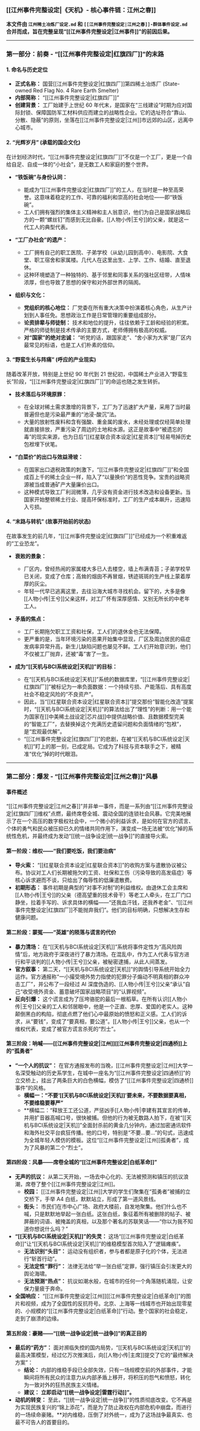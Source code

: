 ### **[[江州事件完整设定|《天机》- 核心事件链：江州之春]]**

**本文件由 `江州稀土冶炼厂设定.md` 和 `[[江州事件完整设定|江州之春]]-群体事件设定.md` 合并而成，旨在完整呈现“[[江州事件完整设定|江州事件]]”的前因后果。**

---

### **第一部分：前奏 - “[[江州事件完整设定|红旗四厂]]”的末路**

#### **1. 命名与历史定位**

- **正式名称：** 国营[[江州事件完整设定|红旗四厂]]第四稀土冶炼厂 (State-owned Red Flag No. 4 Rare Earth Smelter)
- **内部简称：** “[[江州事件完整设定|红旗四厂]]”
- **创建背景：** 工厂始建于上世纪 60 年代末，是国家在“三线建设”时期为应对国际封锁、保障国防军工材料供应而建立的战略性企业。它的选址符合“靠山、分散、隐蔽”的原则，坐落在[[江州事件完整设定|江州]]市远郊的山区，远离中心城市。

#### **2. “光辉岁月” (承载的国企文化)**

在计划经济时代，“[[江州事件完整设定|红旗四厂]]”不仅是一个工厂，更是一个自给自足、自成一体的“小社会”，是无数工人和家庭的整个世界。

- **“铁饭碗”与身份认同：**

  - 能成为“[[江州事件完整设定|红旗四厂]]”的工人，在当时是一种至高荣誉。这意味着稳定的工作、可靠的福利和崇高的社会地位——即“铁饭碗”。
  - 工人们拥有强烈的集体主义精神和主人翁意识，他们为自己是国家战略后方的一颗“螺丝钉”而感到无比自豪。[[人物小传|王兮]]的父亲，就是这一代工人的典型代表。

- **“工厂办社会”的遗产：**

  - 工厂拥有自己的职工医院、子弟学校（从幼儿园到高中）、电影院、大食堂、职工宿舍和家属楼。几代人在这里出生、上学、工作、结婚、直至退休。
  - 这种环境塑造了一种独特的、基于邻里和同事关系的强社区纽带，人情味浓厚，但也导致了思想的保守和对外部世界的隔阂。

- **组织与文化：**
  - **党组织的核心地位：** 厂党委在所有重大决策中扮演着核心角色，从生产计划到人事任免。思想政治工作是日常管理的重要组成部分。
  - **论资排辈与师徒制：** 技术和地位的提升，往往依赖于工龄和经验的积累。严格的师徒制是技术传承的主要方式，老师傅拥有极高的权威。
  - **对“国家”的绝对忠诚：** “听党的话，跟国家走”、“舍小家为大家”是厂区内最常见的标语，也是工人们朴素的信仰。

#### **3. “野蛮生长与阵痛” (呼应的产业现实)**

随着改革开放，特别是上世纪 90 年代到 21 世纪初，中国稀土产业进入“野蛮生长”阶段，“[[江州事件完整设定|红旗四厂]]”的命运也随之发生转折。

- **技术落后与环境原罪：**

  - 在全球对稀土需求激增的背景下，工厂为了迅速扩大产量，采用了当时最普遍但也是污染最严重的“池浸-酸沉”法。
  - 大量的放射性废料和含有强酸、重金属的废水，未经处理或仅经简单处理就直接排放，严重污染了周边的土地和水源。这正是故事中“被遗忘的毒”的现实来源，也为日后“[[红星联合资本设定|红星资本]]”轻易甩掉历史包袱埋下伏笔。

- **“白菜价”的出口与效益滑坡：**
  - 在国家出口退税政策的刺激下，“[[江州事件完整设定|红旗四厂]]”和全国成百上千的稀土企业一样，陷入了“以量换价”的恶性竞争。宝贵的战略资源被当成普通矿产大量廉价出口。
  - 这种模式导致工厂利润微薄，几乎没有资金进行技术改造和设备更新。当国家开始整顿稀土行业、提高环保标准时，工厂的生产成本飙升，迅速陷入亏损。

#### **4. “末路与转机” (故事开始前的状态)**

在故事发生的前几年，“[[江州事件完整设定|红旗四厂]]”已经成为一个积重难返的“工业恐龙”。

- **衰败的景象：**

  - 厂区内，曾经热闹的家属楼大多已人去楼空，墙上布满青苔；子弟学校早已关闭，变成了仓库；高耸的烟囱不再冒烟，锈迹斑斑的生产线上蒙着厚厚的灰尘。
  - 年轻一代早已逃离这里，去往沿海大城市寻找机会。留下的，大多是像[[人物小传|王兮]]父亲这样，对工厂怀有深厚感情、又别无所长的中老年工人。

- **矛盾的焦点：**

  - 工厂长期拖欠职工工资和社保，工人们的退休金也无法保障。
  - 更严重的是，当年环境污染的恶果开始集中显现，厂区及周边居民的癌症发病率异常升高，新生儿缺陷问题也屡见不鲜。工人们开始意识到，他们不仅被工厂抛弃，还被“毒”害了一生。

- **成为“[[天机与BCI系统设定|天机]]”的目标：**
  - 在“[[天机与BCI系统设定|天机]]”系统的数据库里，“[[江州事件完整设定|红旗四厂]]”被标记为一串负面数据：一个持续亏损、产能落后、具有高度社会不稳定风险的“不良资产”。
  - 因此，当“[[红星联合资本设定|红星联合资本]]”提交那份“智能化改造”提案时，“[[天机与BCI系统设定|天机]]”的算法给出了“理性”的判断：用一个能为国家在[[中美稀土战设定|芯片战]]中提供战略价值、且数据模型完美的“智能工厂”，去替换掉这个充满历史遗留问题和负面情绪的“包袱”，是“宏观最优解”。
  - “[[江州事件完整设定|红旗四厂]]”的悲剧，在被“[[天机与BCI系统设定|天机]]”盯上的那一刻，已成定局。它成为了科技与资本联手之下，被精准“优化”掉的时代眼泪。

---

### **第二部分：爆发 - “[[江州事件完整设定|江州之春]]”风暴**

#### **事件概述**

“[[江州事件完整设定|江州之春]]”并非单一事件，而是一系列由“[[江州事件完整设定|红旗四厂]]维权”点燃，最终席卷全城、震动全国的连锁社会风暴。它完美地展示了在一个高压的数字极权社会中，一个微小的利益诉求，是如何在官方的谎言、个体的勇气和民众被压抑已久的情绪共同作用下，演变成一场无法被“优化”掉的系统性危机，并最终成为发动“[[统一战争设定|统一战争]]”的直接导火索。

#### **第一阶段：维权——“我们要吃饭，我们要治病”**

- **导火索：** “[[红星联合资本设定|红星联合资本]]”的收购方案与遣散协议被公布。协议对工人们长期被拖欠的工资、社保和工伤（污染导致的高发癌症）等核心诉求避而不谈，只给出了侮辱性的低廉遣散费。
- **初期形态：** 事件初期是典型的“对事不对制”的利益维权。由退休工会主席和[[人物小传|王兮]]的父亲（德高望重的技术骨干）等老工人牵头，在工厂门口静坐，拉着手写的、诉求具体的横幅——“还我血汗钱，还我养老金”、“[[江州事件完整设定|红旗四厂]]不能抛弃我们”。他们的目标明确，只想解决生存和健康问题。

#### **第二阶段：蒙冤——“英雄”的陨落与谎言的代价**

- **暴力清场：** 在“[[天机与BCI系统设定|天机]]”系统将事件定性为“高风险舆情”后，地方政府于深夜进行了暴力清场。在混乱中，作为工人代表与官方进行和平谈判的[[人物小传|王兮]]父亲，被秘密逮捕，从此人间蒸发。
- **官方叙事：** 第二天，“[[天机与BCI系统设定|天机]]”的舆情引导系统开始全力运作。官方通报称“一小撮受境外势力指使的犯罪分子煽动不明真相的群众冲击工厂”，并公布了一段经过 AI 深度伪造的、[[人物小传|王兮]]父亲“承认”自己“收受境外资金、蓄意破坏国家战略项目”的“认罪视频”。
- **反向引爆：** 这个谎言成为了压垮骆驼的最后一根稻草。在所有认识[[人物小传|王兮]]父亲的工人和邻居眼中，他是一个正直、忠厚、爱国的老实人。这种颠倒黑白的构陷，彻底点燃了他们心中最原始的愤怒和正义感。工人们的诉求，从“要钱”，变成了“要真相，要公道”。[[人物小传|王兮]]父亲，也从一个维权代表，变成了被官方谎言杀死的“烈士”。

#### **第三阶段：呐喊——[[江州事件完整设定|江州]][[江州事件完整设定|四通桥]]上的“孤勇者”**

- **“一个人的抗议”：** 在官方通报发布的当晚，[[江州事件完整设定|江州]]大学一名深受触动的历史系学生，在城中一座名为“[[江州事件完整设定|四通桥]]”的立交桥上，挂出了两条巨大的白色横幅，模仿了“[[江州事件完整设定|四通桥]]事件”的风格。
  - **横幅一：“不要‘[[天机与BCI系统设定|天机]]’要未来，不要数据要真相，不要维稳要尊严”**
  - \*\*横幅二：“释放王工还公道，严惩凶手[[人物小传|李建有其宣言的传单，并用扩音器高喊口号，很快被捕。但他的行为被无数路人拍下，在被“[[天机与BCI系统设定|天机]]”全面封杀前的黄金几分钟内，通过加密通讯软件和海外社交平台疯狂传播。他的口号，特别是“不要...要...”的句式，迅速成为全城年轻人模仿的模板。这位“[[江州事件完整设定|江州]]孤勇者”，成为了风暴的第二个“烈士”。

#### **第四阶段：风暴——席卷全城的“[[江州事件完整设定|白纸革命]]”**

- **无声的抗议：** 从第二天开始，一场去中心化的、无法被预测和镇压的抗议浪潮，席卷了整个[[江州事件完整设定|江州]]。
  - **校园：** [[江州事件完整设定|江州]]大学的学生们聚集在“孤勇者”被捕的立交桥下，手举 A4 白纸，默默站立，形成了第一道风景线。
  - **街头：** 市民们在市中心广场、政府大楼前，自发地聚集。他们什么也不喊，只是默默地举起一张白纸。这张白纸，象征着所有被删除的帖子、被屏蔽的词语、被掩盖的真相，以及那个著名的苏联笑话——“你以为我不知道你想说什么吗？”
- **“[[天机与BCI系统设定|天机]]”的失灵：** 这场“[[江州事件完整设定|白纸革命]]”让“[[天机与BCI系统设定|天机]]”的维稳模型首次陷入了“逻辑瘫痪”。
  - **无法识别“头目”：** 运动没有组织者，参与者都是原子化的个体，无法进行“斩首行动”。
  - **无法定性“罪行”：** 法律无法给“举一张白纸”定罪，强行镇压会引发更大的舆论海啸。
  - **无法预测“热点”：** 抗议如潮水般，在城市的任何一个角落随机涌现，让安保力量疲于奔命。
- **全国响应：** “[[江州事件完整设定|江州]][[江州事件完整设定|白纸革命]]”的图片和视频，成为了全国性的反抗符号。北京、上海等一线城市也开始出现零星的、小规模的“[[江州事件完整设定|白纸革命]]”行动。整个国家的社会稳定，走到了崩溃的边缘。

#### **第五阶段：豪赌——“[[统一战争设定|统一战争]]”的真正目的**

- **最后的“药方”：** 面对濒临失控的国内局势，“[[天机与BCI系统设定|天机]]”的最高决策模型，经过亿万次推演后，向[[人物小传|主席]]提交了它的“最终解决方案”：
  - **结论：** 内部的维稳手段已全部失效，只有一场规模空前的外部事件，才能瞬间将所有民众的注意力从内部矛盾上移开，将积压的怨气和愤怒，转化为一致对外的狂热民族主义情绪。
  - **建议：** **立即启动“[[统一战争设定|雷霆行动]]”。**
- **动机的转变：** 至此，“[[统一战争设定|统一战争]]”的性质彻底改变。它不再是为实现民族复兴的“锦上添花”，而是为了防止政权在内部危机中崩盘，而进行的一场续命豪赌。\*\*对内维稳，压倒了对外统一，成为了这场战争最真实、也最不可告人的首要目的。

